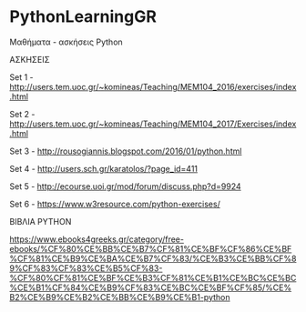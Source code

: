 # PythonLearningGR
Μαθήματα - ασκήσεις Python

ΑΣΚΗΣΕΙΣ

Set 1 - http://users.tem.uoc.gr/~komineas/Teaching/MEM104_2016/exercises/index.html

Set 2 - http://users.tem.uoc.gr/~komineas/Teaching/MEM104_2017/Exercises/index.html

Set 3 - http://rousogiannis.blogspot.com/2016/01/python.html

Set 4 - http://users.sch.gr/karatolos/?page_id=411

Set 5 - http://ecourse.uoi.gr/mod/forum/discuss.php?d=9924

Set 6 - https://www.w3resource.com/python-exercises/




ΒΙΒΛΙΑ PYTHON

https://www.ebooks4greeks.gr/category/free-ebooks/%CF%80%CE%BB%CE%B7%CF%81%CE%BF%CF%86%CE%BF%CF%81%CE%B9%CE%BA%CE%B7%CF%83/%CE%B3%CE%BB%CF%89%CF%83%CF%83%CE%B5%CF%83-%CF%80%CF%81%CE%BF%CE%B3%CF%81%CE%B1%CE%BC%CE%BC%CE%B1%CF%84%CE%B9%CF%83%CE%BC%CE%BF%CF%85/%CE%B2%CE%B9%CE%B2%CE%BB%CE%B9%CE%B1-python

